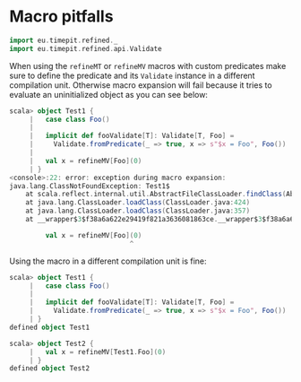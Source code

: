# Macro pitfalls

```scala
import eu.timepit.refined._
import eu.timepit.refined.api.Validate
```

When using the `refineMT` or `refineMV` macros with custom predicates
make sure to define the predicate and its `Validate` instance in a
different compilation unit. Otherwise macro expansion will fail because
it tries to evaluate an uninitialized object as you can see below:

```scala
scala> object Test1 {
     |   case class Foo()
     | 
     |   implicit def fooValidate[T]: Validate[T, Foo] =
     |     Validate.fromPredicate(_ => true, x => s"$x = Foo", Foo())
     | 
     |   val x = refineMV[Foo](0)
     | }
<console>:22: error: exception during macro expansion:
java.lang.ClassNotFoundException: Test1$
	at scala.reflect.internal.util.AbstractFileClassLoader.findClass(AbstractFileClassLoader.scala:64)
	at java.lang.ClassLoader.loadClass(ClassLoader.java:424)
	at java.lang.ClassLoader.loadClass(ClassLoader.java:357)
	at __wrapper$3$f38a6a622e29419f821a3636081863ce.__wrapper$3$f38a6a622e29419f821a3636081863ce$.wrapper(<no source file>:22)

         val x = refineMV[Foo](0)
                              ^
```

Using the macro in a different compilation unit is fine:

```scala
scala> object Test1 {
     |   case class Foo()
     | 
     |   implicit def fooValidate[T]: Validate[T, Foo] =
     |     Validate.fromPredicate(_ => true, x => s"$x = Foo", Foo())
     | }
defined object Test1

scala> object Test2 {
     |   val x = refineMV[Test1.Foo](0)
     | }
defined object Test2
```
